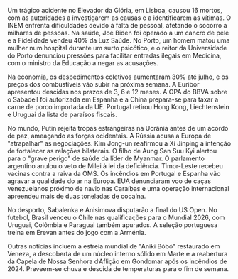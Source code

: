 Um trágico acidente no Elevador da Glória, em Lisboa, causou 16 mortos, com as autoridades a investigarem as causas e a identificarem as vítimas.  O INEM enfrenta dificuldades devido à falta de pessoal, afetando o socorro a milhares de pessoas. Na saúde, Joe Biden foi operado a um cancro de pele e a Fidelidade vendeu 40% da Luz Saúde. No Porto, um homem matou uma mulher num hospital durante um surto psicótico, e o reitor da Universidade do Porto denunciou pressões para facilitar entradas ilegais em Medicina, com o ministro da Educação a negar as acusações.

Na economia, os despedimentos coletivos aumentaram 30% até julho, e os preços dos combustíveis vão subir na próxima semana. A Euribor apresentou descidas nos prazos de 3, 6 e 12 meses. A OPA do BBVA sobre o Sabadell foi autorizada em Espanha e a China prepara-se para taxar a carne de porco importada da UE. Portugal retirou Hong Kong, Liechtenstein e Uruguai da lista de paraísos fiscais.

No mundo, Putin rejeita tropas estrangeiras na Ucrânia antes de um acordo de paz, ameaçando as forças ocidentais. A Rússia acusa a Europa de "atrapalhar" as negociações. Kim Jong-un reafirmou a Xi Jinping a intenção de fortalecer as relações bilaterais. O filho de Aung San Suu Kyi alertou para o "grave perigo" de saúde da líder de Myanmar. O parlamento argentino anulou o veto de Milei à lei da deficiência. Timor-Leste recebeu vacinas contra a raiva da OMS. Os incêndios em Portugal e Espanha vão agravar a qualidade do ar na Europa. EUA denunciaram voo de caças venezuelanos próximo de navio nas Caraíbas e uma operação internacional apreendeu mais de duas toneladas de cocaína.

No desporto, Sabalenka e Anisimova disputarão a final do US Open. No futebol, Brasil venceu o Chile nas qualificações para o Mundial 2026, com Uruguai, Colômbia e Paraguai também apurados. A seleção portuguesa treina em Erevan antes do jogo com a Arménia.

Outras notícias incluem a estreia mundial de "Aniki Bóbó" restaurado em Veneza, a descoberta de um núcleo interno sólido em Marte e a reabertura da Capela de Nossa Senhora d’Aflição em Gondomar após os incêndios de 2024. Preveem-se chuva e descida de temperaturas para o fim de semana.
